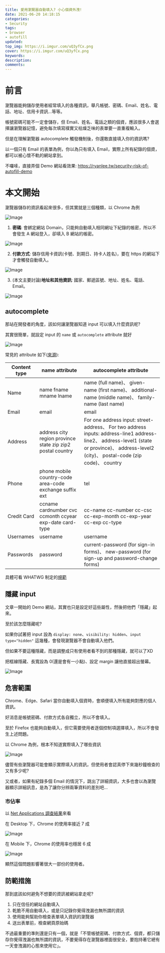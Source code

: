 ```yaml
---
title: 愛用瀏覽器自動填入? 小心個資外洩!
date: 2021-06-20 14:18:15
categories:
- Security
tags:
- browser
- autofill
updated:
top_img: https://i.imgur.com/uQ3yfCx.png
cover: https://i.imgur.com/uQ3yfCx.png
keywords:
description:
comments:
---
```

# 前言
瀏覽器能夠儲存使用者經常填入的各種資訊，舉凡帳號、密碼、Email、姓名、電話、地址、信用卡資訊...等等。

帳號密碼可能不一定會儲存，但 Email、姓名、電話之類的個資，應該很多人會選擇讓瀏覽器記憶，避免每次填寫樸實又枯燥乏味的表單要一直重複輸入。

但是在理解瀏覽器 autocomplete 觸發機制後，你還敢直接填入你的資訊嗎?

以一個只有 Email 的表單為例，你以為只有填入 Email，實際上所有紀錄的個資，都可以被心懷不軌的網站拿到。

不囉嗦，直接弄個 Demo 網站看效果: https://ryanlee.tw/security-risk-of-autofill-demo

# 本文開始
瀏覽器儲存的資訊看起來很多，但其實就是三個種類，以 Chrome 為例

![Image](https://i.imgur.com/qYskUcE.png)

1. **密碼**: 會綁定網站 Domain，只能夠自動填入相同網址下紀錄的帳密，所以不會發生 A 網站登入，卻填入 B 網站的帳密。

![Image](https://i.imgur.com/TrngHLI.png)

2. **付款方式**: 儲存信用卡資訊(卡號、到期日、持卡人姓名)，要在 https 的網站下才會觸發自動填入。

![Image](https://i.imgur.com/ft7dDbQ.png)

3. (本文主要討論)**地址和其他資訊**: 國家、郵遞區號、地址、姓名、電話、Email。

![Image](https://i.imgur.com/i10XPqF.png)

## autocomplete
那站在開發者的角度，該如何讓瀏覽器知道 input 可以填入什麼資訊呢?

其實很簡單，就設定 input 的 ``name`` 或 ``autocomplete`` attribute 就好

![Image](https://i.imgur.com/fQ8YXDo.png)

常見的 attribute 如下([來源](https://developers.google.com/web/fundamentals/design-and-ux/input/forms)):


| Content type | name attribute                                             | autocomplete attribute                                                                                                                                                                      |
|--------------|------------------------------------------------------------|---------------------------------------------------------------------------------------------------------------------------------------------------------------------------------------------|
| Name         | name fname mname lname                                     | name (full name)、 given-name (first name)、 additional-name (middle name)、 family-name (last name)                                                                                        |
| Email        | email                                                      | email                                                                                                                                                                                       |
| Address      | address city region province state zip zip2 postal country | For one address input: street-address、 For two address inputs: address-line1 address-line2、 address-level1 (state or province)、 address-level2 (city)、 postal-code (zip code)、 country |
| Phone        | phone mobile country-code area-code exchange suffix ext    | tel                                                                                                                                                                                         |
| Credit Card  | ccname cardnumber cvc ccmonth ccyear exp-date card-type    | cc-name cc-number cc-csc cc-exp-month cc-exp-year cc-exp cc-type                                                                                                                            |
| Usernames    | username                                                   | username                                                                                                                                                                                    |
| Passwords    | password                                                   | current-password (for sign-in forms)、 new-password (for sign-up and password-change forms)                                                                                                 |

具體可看 WHATWG 制定的[規範](https://html.spec.whatwg.org/multipage/form-control-infrastructure.html#autofill)

## 隱藏 input
文章一開始的 Demo 網站，其實也只是設定好這些屬性，然後把他們「隱藏」起來。

至於該怎麼隱藏呢?

如果你試著把 input 設為 ``display: none``、``visibility: hidden``、``input type="hidden"`` 這幾種，會發現瀏覽器不會自動填入他們。

但如果不要這種隱藏，而是調整成只有使用者看不到的那種隱藏，就可以了XD

把框線隱藏、長寬設為 0(還是會有一小點)、設定 margin 讓他直接超出螢幕。

![Image](https://i.imgur.com/TuwlhcI.png)

## 危害範圍
Chrome、Edge、Safari 當你自動填入個資時，會順便填入所有能夠對應的個人資訊。

好消息是帳號密碼、付款方式各自獨立，所以不會填入。

至於 Firefox 也能夠自動填入，但它需要使用者逐個控制項選擇填入，所以不會發生上述問題。

以 Chrome 為例，根本不知道實際填入了哪些資訊

![Image](https://i.imgur.com/GNmKUGi.png)

儘管有些瀏覽器可能會顯示實際填入的資訊，但使用者會認真停下來幾秒鐘檢查的又有多少呢?

又或者，如果有紀錄多個 Email 的情況下，跳出了詳細資訊，大多也會以為瀏覽器顯示詳細訊息，是為了讓你分辨兩筆資料的差別吧...

### 市佔率
以 [Net Applications 調查結果]((https://netmarketshare.com/browser-market-share.aspx))來看

在 Desktop 下，Chrome 的使用率接近 7 成

![Image](https://i.imgur.com/jP6eZ3O.png)

在 Mobile 下，Chrome 的使用率也穩居 6 成

![Image](https://i.imgur.com/RSFTsSA.png)

顯然這個問題影響著很大一部份的使用者。

## 防範措施
那到底該如何避免不想要的資訊被網站拿走呢?

1. 只在信任的網站自動填入
2. 乾脆不用自動填入，或是只記錄你覺得洩漏也無所謂的資訊
3. 使用能夠幫助你檢查表單填入資訊的瀏覽器
4. 送出表單前，檢查網頁原始碼

不過最重要的準則還是只有一個，就是「不管帳號密碼、付款方式、個資，都只儲存你覺得洩漏也無所謂的資訊，不要覺得存在瀏覽器裡面很安全，要抱持著它總有一天會洩漏的心態來使用它」。

